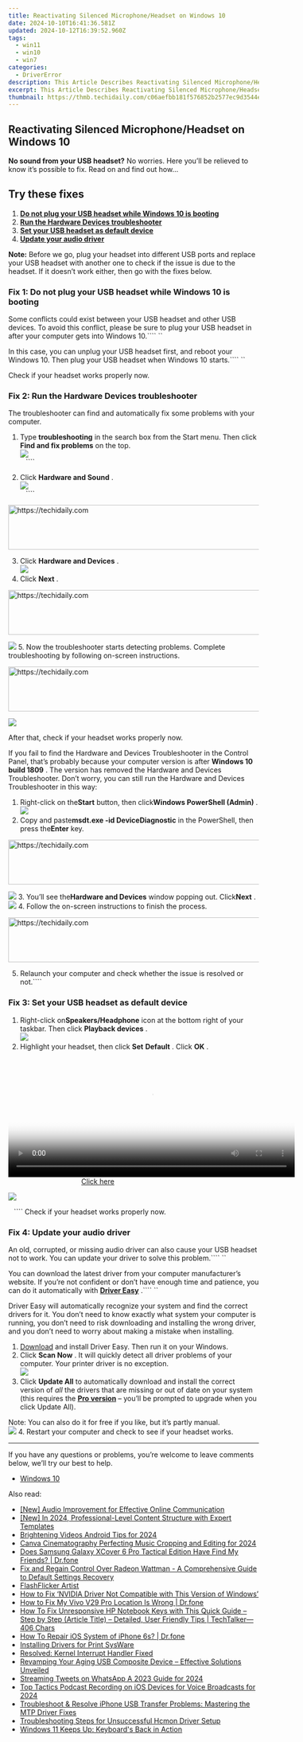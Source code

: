 ```yaml
---
title: Reactivating Silenced Microphone/Headset on Windows 10
date: 2024-10-10T16:41:36.581Z
updated: 2024-10-12T16:39:52.960Z
tags:
  - win11
  - win10
  - win7
categories:
  - DriverError
description: This Article Describes Reactivating Silenced Microphone/Headset on Windows 10
excerpt: This Article Describes Reactivating Silenced Microphone/Headset on Windows 10
thumbnail: https://thmb.techidaily.com/c06aefbb181f576852b2577ec9d3544ebd6635b5e4bff4964dd308c72eeba377.jpg
---
```


## Reactivating Silenced Microphone/Headset on Windows 10

**No sound from your USB headset?**  No worries. Here you’ll be relieved to know it’s possible to fix. Read on and find out how…

## Try these fixes

1. **[Do not plug your USB headset while Windows 10 is booting](https://malaysia-healthcare-travel-council.pxf.io/752oeg)**
2. **[Run the Hardware Devices troubleshooter](https://imp.i110150.net/r5bmpn)**
3. **[Set your USB headset as default device](https://silver-cuisine.pxf.io/nlgolx)**
4. **[Update your audio driver](https://coinrule.sjv.io/rqzonv)**

**Note:** Before we go, plug your headset into different USB ports and replace your USB headset with another one to check if the issue is due to the headset. If it doesn’t work either, then go with the fixes below.

### Fix 1: Do not plug your USB headset while Windows 10 is booting

 Some conflicts could exist between your USB headset and other USB devices. To avoid this conflict, please be sure to plug your USB headset in after your computer gets into Windows 10.```` ``

 In this case, you can unplug your USB headset first, and reboot your Windows 10\. Then plug your USB headset when Windows 10 starts.```` ``

Check if your headset works properly now.

### Fix 2: Run the Hardware Devices troubleshooter

 The troubleshooter can find and automatically fix some problems with your computer.

1. Type **troubleshooting**  in the search box from the Start menu. Then click **Find and fix problems**  on the top.  
![](https://images.drivereasy.com/wp-content/uploads/2017/03/2-14.png)  
```` ```` ````

2. Click **Hardware and Sound** .  
![](https://images.drivereasy.com/wp-content/uploads/2017/03/3-12.png)  
```` ```` ````

<!-- affiliate ads begin -->
<a href="https://ephamedtechinc.pxf.io/c/5597632/2136619/26400" target="_top" id="2136619">
  <img src="//a.impactradius-go.com/display-ad/26400-2136619" border="0" alt="https://techidaily.com" width="728" height="90"/>
</a>
<img height="0" width="0" src="https://ephamedtechinc.pxf.io/i/5597632/2136619/26400" style="position:absolute;visibility:hidden;" border="0" />
<!-- affiliate ads end -->

3. Click **Hardware and Devices** .  
![](https://images.drivereasy.com/wp-content/uploads/2017/03/4-14.png)
4. Click **Next** .  

<!-- affiliate ads begin -->
<a href="https://appsumo.8odi.net/c/5597632/2075483/7443" target="_top" id="2075483">
  <img src="//a.impactradius-go.com/display-ad/7443-2075483" border="0" alt="https://techidaily.com" width="728" height="90"/>
</a>
<img height="0" width="0" src="https://appsumo.8odi.net/i/5597632/2075483/7443" style="position:absolute;visibility:hidden;" border="0" />
<!-- affiliate ads end -->

![](https://images.drivereasy.com/wp-content/uploads/2017/03/5-13.png)
5. Now the troubleshooter starts detecting problems. Complete troubleshooting by following on-screen instructions.  

<!-- affiliate ads begin -->
<a href="https://appsumo.8odi.net/c/5597632/2144297/7443" target="_top" id="2144297">
  <img src="//a.impactradius-go.com/display-ad/7443-2144297" border="0" alt="https://techidaily.com" width="600" height="90"/>
</a>
<img height="0" width="0" src="https://appsumo.8odi.net/i/5597632/2144297/7443" style="position:absolute;visibility:hidden;" border="0" />
<!-- affiliate ads end -->

![](https://images.drivereasy.com/wp-content/uploads/2017/03/6-11.png)

After that, check if your headset works properly now.

 If you fail to find the Hardware and Devices Troubleshooter in the Control Panel, that’s probably because your computer version is after **Windows 10 build 1809** . The version has removed the Hardware and Devices Troubleshooter. Don’t worry, you can still run the Hardware and Devices Troubleshooter in this way:

1. Right-click on the**Start** button, then click**Windows PowerShell (Admin)** .  
![](https://images.drivereasy.com/wp-content/uploads/2019/08/2020-05-07_15-52-49.jpg)
2. Copy and paste**msdt.exe -id DeviceDiagnostic** in the PowerShell, then press the**Enter** key.  

<!-- affiliate ads begin -->
<a href="https://appsumo.8odi.net/c/5597632/2100526/7443" target="_top" id="2100526">
  <img src="//a.impactradius-go.com/display-ad/7443-2100526" border="0" alt="https://techidaily.com" width="728" height="90"/>
</a>
<img height="0" width="0" src="https://appsumo.8odi.net/i/5597632/2100526/7443" style="position:absolute;visibility:hidden;" border="0" />
<!-- affiliate ads end -->

![](https://images.drivereasy.com/wp-content/uploads/2019/08/2020-05-07_16-02-37.jpg)
3. You’ll see the**Hardware and Devices** window popping out. Click**Next** .  
![](https://images.drivereasy.com/wp-content/uploads/2019/08/2020-05-07_16-05-33.jpg)
4. Follow the on-screen instructions to finish the process.

<!-- affiliate ads begin -->
<a href="https://unicoeye.pxf.io/c/5597632/2134236/18498" target="_top" id="2134236">
  <img src="//a.impactradius-go.com/display-ad/18498-2134236" border="0" alt="https://techidaily.com" width="728" height="90"/>
</a>
<img height="0" width="0" src="https://unicoeye.pxf.io/i/5597632/2134236/18498" style="position:absolute;visibility:hidden;" border="0" />
<!-- affiliate ads end -->

5. Relaunch your computer and check whether the issue is resolved or not.````

### Fix 3: Set your USB headset as default device

1. Right-click on**Speakers/Headphone** icon at the bottom right of your taskbar. Then click **Playback devices** .  
![](https://images.drivereasy.com/wp-content/uploads/2017/03/7-7.png)
2. Highlight your headset, then click **Set** **Default** . Click **OK** .  

<!-- affiliate ads begin -->
<span id="1982508">
					<video width="576" height="240" style="cursor:pointer"
           poster="//a.impactradius-go.com/display-clicktoplayimage/1982508.png"
           onclick="if(!this.playClicked){this.play();this.setAttribute('controls',true);this.playClicked=true;}">
	   <source src="//a.impactradius-go.com/display-ad/22993-1982508">
	   <img src="//a.impactradius-go.com/display-clicktoplayimage/1982508.png" style="border: none; height: 100%; width: 100%; object-fit: contain">
	</video>
	<div style="width:360px;text-align:center"><a href="javascript:window.open(decodeURIComponent('https%3A%2F%2Fhomestyler.sjv.io%2Fc%2F5597632%2F1982508%2F22993'), '_blank');void(0);">Click here</a></div>
</span>
<img height="0" width="0" src="https://imp.pxf.io/i/5597632/1982508/22993" style="position:absolute;visibility:hidden;" border="0" />
<!-- affiliate ads end -->

![](https://images.drivereasy.com/wp-content/uploads/2017/03/8-9.png)

```` ```` ```` Check if your headset works properly now.

### Fix 4: Update your audio driver

 An old, corrupted, or missing audio driver can also cause your USB headset not to work. You can update your driver to solve this problem.```` ``

 You can download the latest driver from your computer manufacturer’s website. If you’re not confident or don’t have enough time and patience, you can do it automatically with **[Driver Easy](https://tools.techidaily.com/drivereasy/download/)**  .```` ``

 Driver Easy will automatically recognize your system and find the correct drivers for it. You don’t need to know exactly what system your computer is running, you don’t need to risk downloading and installing the wrong driver, and you don’t need to worry about making a mistake when installing.

1. [Download](https://tools.techidaily.com/drivereasy/download/)   and install Driver Easy. Then run it on your Windows.
2. Click **Scan Now** . It will quickly detect all driver problems of your computer. Your printer driver is no exception.  
![](https://images.drivereasy.com/wp-content/uploads/2017/03/SCAN.jpg)
3. Click **Update All**  to automatically download and install the correct version of _all_ the drivers that are missing or out of date on your system (this requires the [**Pro version**](https://tools.techidaily.com/drivereasy/download/) – you’ll be prompted to upgrade when you click Update All).  

 Note: You can also do it for free if you like, but it’s partly manual.  
![](https://images.drivereasy.com/wp-content/uploads/2017/03/Sound-driver.jpg)
4. Restart your computer and check to see if your headset works.

---

 If you have any questions or problems, you’re welcome to leave comments below, we’ll try our best to help.

* [Windows 10](https://tools.techidaily.com/drivereasy/download/)

<ins class="adsbygoogle"
     style="display:block"
     data-ad-format="autorelaxed"
     data-ad-client="ca-pub-7571918770474297"
     data-ad-slot="1223367746"></ins>

<ins class="adsbygoogle"
     style="display:block"
     data-ad-client="ca-pub-7571918770474297"
     data-ad-slot="8358498916"
     data-ad-format="auto"
     data-full-width-responsive="true"></ins>

<span class="atpl-alsoreadstyle">Also read:</span>
<div><ul>
<li><a href="https://youtube-web.techidaily.com/udio-improvement-for-effective-online-communication/"><u>[New] Audio Improvement for Effective Online Communication</u></a></li>
<li><a href="https://youtube-blog.techidaily.com/n-2024-professional-level-content-structure-with-expert-templates/"><u>[New] In 2024, Professional-Level Content Structure with Expert Templates</u></a></li>
<li><a href="https://extra-hints.techidaily.com/brightening-videos-android-tips-for-2024/"><u>Brightening Videos Android Tips for 2024</u></a></li>
<li><a href="https://extra-information.techidaily.com/canva-cinematography-perfecting-music-cropping-and-editing-for-2024/"><u>Canva Cinematography Perfecting Music Cropping and Editing for 2024</u></a></li>
<li><a href="https://location-social.techidaily.com/does-samsung-galaxy-xcover-6-pro-tactical-edition-have-find-my-friends-drfone-by-drfone-virtual-android/"><u>Does Samsung Galaxy XCover 6 Pro Tactical Edition Have Find My Friends? | Dr.fone</u></a></li>
<li><a href="https://driver-error.techidaily.com/fix-and-regain-control-over-radeon-wattman-a-comprehensive-guide-to-default-settings-recovery/"><u>Fix and Regain Control Over Radeon Wattman - A Comprehensive Guide to Default Settings Recovery</u></a></li>
<li><a href="https://youtube-docs.techidaily.com/flicker-artist/"><u>FlashFlicker Artist</u></a></li>
<li><a href="https://driver-error.techidaily.com/how-to-fix-nvidia-driver-not-compatible-with-this-version-of-windows/"><u>How to Fix ‘NVIDIA Driver Not Compatible with This Version of Windows’</u></a></li>
<li><a href="https://fake-location.techidaily.com/how-to-fix-my-vivo-v29-pro-location-is-wrong-drfone-by-drfone-virtual-android/"><u>How to Fix My Vivo V29 Pro Location Is Wrong | Dr.fone</u></a></li>
<li><a href="https://driver-error.techidaily.com/how-to-fix-unresponsive-hp-notebook-keys-with-this-quick-guide-step-by-step-article-title-detailed-user-friendly-tips-techtalker406-chars/"><u>How To Fix Unresponsive HP Notebook Keys with This Quick Guide – Step by Step (Article Title) – Detailed, User Friendly Tips | TechTalker—406 Chars</u></a></li>
<li><a href="https://blog-min.techidaily.com/how-to-repair-ios-system-of-iphone-6s-drfone-by-drfone-ios-system-repair-ios-system-repair/"><u>How To Repair iOS System of iPhone 6s? | Dr.fone</u></a></li>
<li><a href="https://driver-error.techidaily.com/installing-drivers-for-print-sysware/"><u>Installing Drivers for Print SysWare</u></a></li>
<li><a href="https://driver-error.techidaily.com/resolved-kernel-interrupt-handler-fixed/"><u>Resolved: Kernel Interrupt Handler Fixed</u></a></li>
<li><a href="https://driver-error.techidaily.com/revamping-your-aging-usb-composite-device-effective-solutions-unveiled/"><u>Revamping Your Aging USB Composite Device – Effective Solutions Unveiled</u></a></li>
<li><a href="https://twitter-videos.techidaily.com/streaming-tweets-on-whatsapp-a-2023-guide-for-2024/"><u>Streaming Tweets on WhatsApp A 2023 Guide for 2024</u></a></li>
<li><a href="https://some-approaches.techidaily.com/top-tactics-podcast-recording-on-ios-devices-for-voice-broadcasts-for-2024/"><u>Top Tactics Podcast Recording on iOS Devices for Voice Broadcasts for 2024</u></a></li>
<li><a href="https://driver-error.techidaily.com/troubleshoot-and-resolve-iphone-usb-transfer-problems-mastering-the-mtp-driver-fixes/"><u>Troubleshoot & Resolve iPhone USB Transfer Problems: Mastering the MTP Driver Fixes</u></a></li>
<li><a href="https://driver-error.techidaily.com/troubleshooting-steps-for-unsuccessful-hcmon-driver-setup/"><u>Troubleshooting Steps for Unsuccessful Hcmon Driver Setup</u></a></li>
<li><a href="https://driver-error.techidaily.com/windows-11-keeps-up-keyboards-back-in-action/"><u>Windows 11 Keeps Up: Keyboard's Back in Action</u></a></li>
</ul></div>

